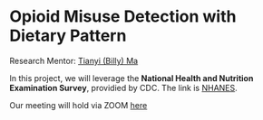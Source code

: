 Opioid Misuse Detection with Dietary Pattern
============




Research Mentor: [Tianyi (Billy) Ma](https://tianyi-billy-ma.github.io/)




In this project, we will leverage the **National Health and Nutrition Examination Survey**, providied by CDC.
The link is [NHANES](https://wwwn.cdc.gov/nchs/nhanes/search/datapage.aspx?Component=Questionnaire&CycleBeginYear=2011).


Our meeting will hold via ZOOM [here](https://notredame.zoom.us/my/billyma3)
